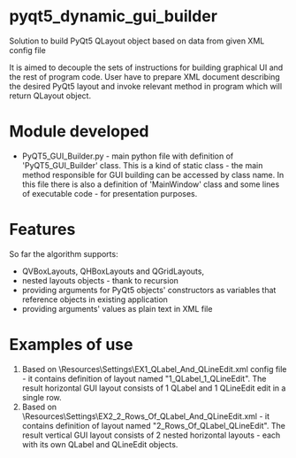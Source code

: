 # pyqt5_dynamic_gui_builder
Solution to build PyQt5 QLayout object based on data from given XML config file


It is aimed to decouple the sets of instructions for building graphical UI and the rest of program code. User have to prepare XML document describing the desired PyQt5 layout and invoke relevant method in program which will return QLayout object. 

# Module developed
- PyQT5_GUI_Builder.py - main python file with definition of 'PyQT5_GUI_Builder' class. This is a kind of static class - the main method responsible for GUI building can be accessed by class name. In this file there is also a definition of 'MainWindow' class and some lines of executable code - for presentation purposes. 


# Features
So far the algorithm supports:
- QVBoxLayouts, QHBoxLayouts and QGridLayouts, 
- nested layouts objects - thank to recursion
- providing arguments for PyQt5 objects' constructors as variables that reference objects in existing application
- providing arguments' values as plain text in XML file

# Examples of use

1. Based on \Resources\Settings\EX1_QLabel_And_QLineEdit.xml config file - it contains definition of layout named "1_QLabel_1_QLineEdit". The result horizontal GUI layout consists of 1 QLabel and 1 QLineEdit edit in a single row. 
2. Based on \Resources\Settings\EX2_2_Rows_Of_QLabel_And_QLineEdit.xml - it contains definition of layout named "2_Rows_Of_QLabel_QLineEdit". The result vertical GUI layout consists of 2 nested horizontal layouts - each with its own QLabel and QLineEdit objects. 
